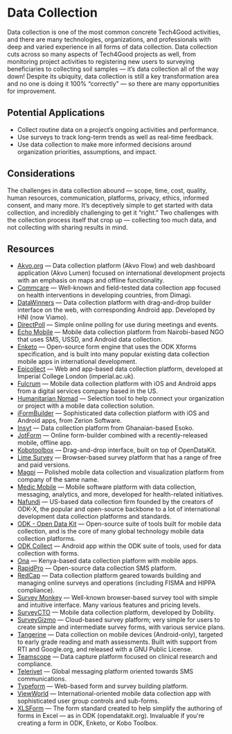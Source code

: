 # Data Collection

Data collection is one of the most common concrete Tech4Good activities, and there are many technologies, organizations, and professionals with deep and varied experience in all forms of data collection. Data collection cuts across so many aspects of Tech4Good projects as well, from monitoring project activities to registering new users to surveying beneficiaries to collecting soil samples — it’s data collection all of the way down! Despite its ubiquity, data collection is still a key transformation area and no one is doing it 100% “correctly” — so there are many opportunities for improvement.

## Potential Applications

- Collect routine data on a project’s ongoing activities and performance.
- Use surveys to track long-term trends as well as real-time feedback.
- Use data collection to make more informed decisions around organization priorities, assumptions, and impact.

## Considerations

The challenges in data collection abound — scope, time, cost, quality, human resources, communication, platforms, privacy, ethics, informed consent, and many more. It’s deceptively simple to get started with data collection, and incredibly challenging to get it “right.” Two challenges with the collection process itself that crop up — collecting too much data, and not collecting with sharing results in mind.

## Resources

- [Akvo.org](https://akvo.org) — Data collection platform (Akvo Flow) and web dashboard application (Akvo Lumen) focused on international development projects with an emphasis on maps and offline functionality.
- [Commcare](https://commcarehq.org) — Well-known and field-tested data collection app focused on health interventions in developing countries, from Dimagi.
- [DataWinners](https://datawinners.com) — Data collection platform with drag-and-drop builder interface on the web, with corresponding Android app. Developed by HNI (now Viamo).
- [DirectPoll](http://directpoll.com/) — Simple online polling for use during meetings and events.
- [Echo Mobile](https://www.echomobile.org) — Mobile data collection platform from Nairobi-based NGO that uses SMS, USSD, and Android data collection.
- [Enketo](https://enketo.org/) — Open-source form engine that uses the ODK Xforms specification, and is built into many popular existing data collection mobile apps in international development.
- [Epicollect](http://www.epicollect.net) — Web and app-based data collection platform, developed at Imperial College London (imperial.ac.uk).
- [Fulcrum](https://www.fulcrumapp.com/) — Mobile data collection platform with iOS and Android apps from a digital services company based in the US.
- [Humanitarian Nomad](https://humanitarian-nomad.org/online-selection-tool) — Selection tool to help connect your organization or project with a mobile data collection solution.
- [iFormBuilder](https://www.zerionsoftware.com/iformbuilder) — Sophisticated data collection platform with iOS and Android apps, from Zerion Software.
- [Insyt](https://www.insyt.esoko.com/) — Data collection platform from Ghanaian-based Esoko.
- [JotForm](https://www.jotform.com/) — Online form-builder combined with a recently-released mobile, offline app.
- [Kobotoolbox](http://kobotoolbox.org) — Drag-and-drop interface, built on top of OpenDataKit.
- [Lime Survey](https://limesurvey.org) — Browser-based survey platform that has a range of free and paid versions.
- [Magpi](https://home.magpi.com) — Polished mobile data collection and visualization platform from company of the same name.
- [Medic Mobile](https://medicmobile.org) — Mobile software platform with data collection, messaging, analytics, and more, developed for health-related initiatives.
- [Nafundi]() — US-based data collection firm founded by the creators of ODK-X, the popular and open-source backbone to a lot of international development data collection platforms and standards.
- [ODK - Open Data Kit](https://opendatakit.org) — Open-source suite of tools built for mobile data collection, and is the core of many global technology mobile data collection platforms.
- [ODK Collect](https://docs.opendatakit.org/collect-intro/) — Android app within the ODK suite of tools, used for data collection with forms.
- [Ona](https://ona.io) — Kenya-based data collection platform with mobile apps.
- [RapidPro](https://community.rapidpro.io) — Open-source data collection SMS platform.
- [RedCap](https://projectredcap.org/software/) — Data collection platform geared towards building and managing online surveys and operations (including FISMA and HIPPA compliance).
- [Survey Monkey](https://surveymonkey.com) — Well-known browser-based survey tool with simple and intuitive interface. Many various features and pricing levels.
- [SurveyCTO](https://www.surveycto.com/) — Mobile data collection platform, developed by Dobility.
- [SurveyGizmo](https://www.surveygizmo.com/) — Cloud-based survey platform; very simple for users to create simple and intermediate survey forms, with various service plans.
- [Tangerine](http://www.tangerinecentral.org) — Data collection on mobile devices (Android-only), targeted to early grade reading and math assessments. Built with support from RTI and Google.org, and released with a GNU Public License.
- [Teamscope](https://www.teamscope.co) — Data capture platform focused on clinical research and compliance.
- [Telerivet](https://telerivet.com) — Global messaging platform oriented towards SMS communications.
- [Typeform](https://www.typeform.com/) — Web-based form and survey building platform.
- [ViewWorld](https://viewworld.net) — International-oriented mobile data collection app with sophisticated user group controls and sub-forms.
- [XLSForm](http://xlsform.org) — The form standard created to help simplify the authoring of forms in Excel — as in ODK (opendatakit.org). Invaluable if you're creating a form in ODK, Enketo, or Kobo Toolbox.

